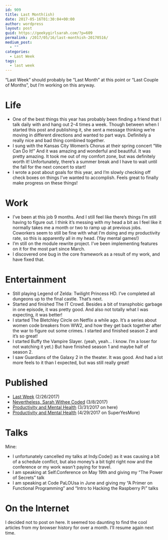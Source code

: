 ```yaml
---
id: 909
title: Last Month(ish)
date: 2017-05-16T01:30:04+00:00
author: wordpress
layout: post
guid: https://geekygirlsarah.com/?p=609
permalink: /2017/05/16/last-monthish-20170516/
medium_post:
  - ""
categories:
  - Last Week
tags:
  - last week
---
```

<p style="text-align: left;">
  &#8220;Last Week&#8221; should probably be &#8220;Last Month&#8221; at this point or &#8220;Last Couple of Months&#8221;, but I&#8217;m working on this anyway.
</p>

# Life

  * One of the best things this year has probably been finding a friend that I talk daily with and hang out 2-4 times a week. Though between when I started this post and publishing it, she sent a message thinking we&#8217;re moving in different directions and wanted to part ways. Definitely a really nice and bad thing combined together.
  * I sung with the Kansas City Women&#8217;s Chorus at their spring concert &#8220;We Can Do It!&#8221; And it was amazing and wonderful and beautiful. It was pretty amazing. It took me out of my comfort zone, but was definitely worth it! Unfortunately, there&#8217;s a summer break and I have to wait until the fall for the next concert to start!
  * I wrote a post about goals for this year, and I&#8217;m slowly checking off check boxes on things I&#8217;ve wanted to accomplish. Feels great to finally make progress on these things!

# Work

  * I&#8217;ve been at this job 9 months. And I still feel like there&#8217;s things I&#8217;m still having to figure out. I think it&#8217;s messing with my head a bit as I feel like it normally takes me a month or two to ramp up at previous jobs. Coworkers seem to still be fine with what I&#8217;m doing and my productivity rate, so this is apparently all in my head. (Yay mental games!)
  * I&#8217;m still on the module rewrite project. I&#8217;ve been implementing features on it for the most part since March.
  * I discovered one bug in the core framework as a result of my work, and have fixed that.

# Entertainment

  * Still playing Legend of Zelda: Twilight Princess HD. I&#8217;ve completed all dungeons up to the final castle. That&#8217;s next.
  * Started and finished The IT Crowd. Besides a bit of transphobic garbage in one episode, it was pretty good. And also not totally what I was expecting, it was better!
  * I started The Bletchley Circle on Netflix a while ago. It&#8217;s a series about women code breakers from WW2, and how they get back together after the war to figure out some crimes. I started and finished season 2 and it&#8217;s so great!
  * I started Buffy the Vampire Slayer. (yeah, yeah&#8230; I know. I&#8217;m a loser for not watching it yet.) But have finished season 1 and maybe half of season 2.
  * I saw Guardians of the Galaxy 2 in the theater. It was good. And had a lot more feels to it than I expected, but was still really great!

# Published

  * [Last Week](https://dev.to/geekygirlsarah/nevertheless-sarah-withee-coded) (2/26/2017)
  * [Nevertheless, Sarah Withee Coded](https://dev.to/geekygirlsarah/nevertheless-sarah-withee-coded) (3/8/2017)
  * [Productivity and Mental Health](https://geekygirlsarah.com/2017/03/31/productivity-and-mental-health/) (3/31/2017 on here)
  * [Productivity and Mental Health](https://superyesmore.com/productivity-and-mental-health-e935300c30fec2cdf854fa7439d4c20b) (4/29/2017 on SuperYesMore)

# Talks

Mine:

  * I unfortunately cancelled my talks at Indy.Code() as it was causing a bit of a schedule conflict, but also money&#8217;s a bit tight right now and the conference or my work wasn&#8217;t paying for travel.
  * I am speaking at Self.Conference on May 19th and giving my &#8220;The Power of Secrets&#8221; talk
  * I am speaking at Code PaLOUsa in June and giving my &#8220;A Primer on Functional Programming&#8221; and &#8220;Intro to Hacking the Raspberry Pi&#8221; talks

# On the Internet

I decided not to post on here. It seemed too daunting to find the cool articles from my browser history for over a month. I&#8217;ll resume again next time.